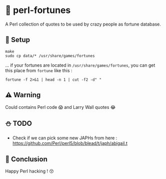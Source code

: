 # :speech_balloon: perl-fortunes
A Perl collection of quotes to be used by crazy people as fortune database.

## :hammer: Setup
```
make
sudo cp data/* /usr/share/games/fortunes
```

... if your fortunes are located in `/usr/share/games/fortunes`, you can get this place from `fortune` like this : 
```
fortune -f 2>&1 | head -n 1 | cut -f2 -d" "
```

## :warning: Warning
Could contains Perl code :scream: and Larry Wall quotes :joy:

## :snowman: TODO

* Check if we can pick some new JAPHs from here : https://github.com/Perl/perl5/blob/blead/t/japh/abigail.t

## :monkey: Conclusion
Happy Perl hacking ! :kissing_closed_eyes:
